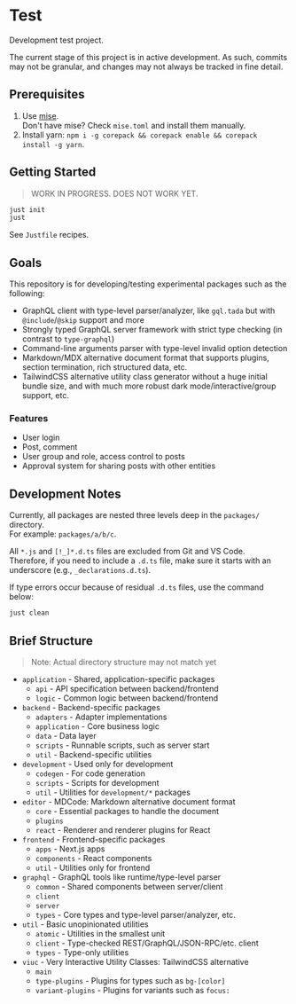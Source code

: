 # Test

Development test project.

The current stage of this project is in active development. As such, commits may not be granular, and changes may not always be tracked in fine detail.

## Prerequisites

1. Use [mise](https://mise.jdx.dev).  
    Don't have mise? Check `mise.toml` and install them manually.
2. Install yarn: `npm i -g corepack && corepack enable && corepack install -g yarn`.

## Getting Started

> WORK IN PROGRESS. DOES NOT WORK YET.

```sh
just init
just
```

See `Justfile` recipes.

## Goals

This repository is for developing/testing experimental packages such as the following:

- GraphQL client with type-level parser/analyzer, like `gql.tada` but with `@include`/`@skip` support and more
- Strongly typed GraphQL server framework with strict type checking (in contrast to `type-graphql`)
- Command-line arguments parser with type-level invalid option detection
- Markdown/MDX alternative document format that supports plugins, section termination, rich structured data, etc.
- TailwindCSS alternative utility class generator without a huge initial bundle size, and with much more robust dark mode/interactive/group support, etc.

### Features

- User login
- Post, comment
- User group and role, access control to posts
- Approval system for sharing posts with other entities

## Development Notes

Currently, all packages are nested three levels deep in the `packages/` directory.  
For example: `packages/a/b/c`.

All `*.js` and `[!_]*.d.ts` files are excluded from Git and VS Code.  
Therefore, if you need to include a `.d.ts` file, make sure it starts with an underscore (e.g., `_declarations.d.ts`).

If type errors occur because of residual `.d.ts` files, use the command below:

```sh
just clean
```

## Brief Structure

> Note: Actual directory structure may not match yet

- `application` - Shared, application-specific packages
  - `api` - API specification between backend/frontend
  - `logic` - Common logic between backend/frontend
- `backend` - Backend-specific packages
  - `adapters` - Adapter implementations
  - `application` - Core business logic
  - `data` - Data layer
  - `scripts` - Runnable scripts, such as server start
  - `util` - Backend-specific utilities
- `development` - Used only for development
  - `codegen` - For code generation
  - `scripts` - Scripts for development
  - `util` - Utilities for `development/*` packages
- `editor` - MDCode: Markdown alternative document format
  - `core` - Essential packages to handle the document
  - `plugins`
  - `react` - Renderer and renderer plugins for React
- `frontend` - Frontend-specific packages
  - `apps` - Next.js apps
  - `components` - React components
  - `util` - Utilities only for frontend
- `graphql` - GraphQL tools like runtime/type-level parser
  - `common` - Shared components between server/client
  - `client`
  - `server`
  - `types` - Core types and type-level parser/analyzer, etc.
- `util` - Basic unopinionated utilities
  - `atomic` - Utilities in the smallest unit
  - `client` - Type-checked REST/GraphQL/JSON-RPC/etc. client
  - `types` - Type-only utilities
- `viuc` - Very Interactive Utility Classes: TailwindCSS alternative
  - `main`
  - `type-plugins` - Plugins for types such as `bg-[color]`
  - `variant-plugins` - Plugins for variants such as `focus:`
